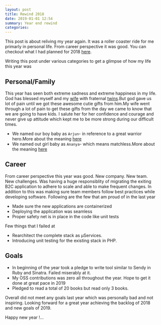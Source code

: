 ```yaml
---
layout: post
title: Rewind 2018
date: 2019-01-01 12:54
summary: Year end rewind
categories:
---
```



This post is about reliving my year again. 
It was a roller coaster ride for me primarly in personal life. From career perspective it was good. You can checkout what I had planned for 2018 [here](http://blog.balaaagi.in/2018/01/23/my-look-ahead-for-2018/).

Writing this post under various categories to get a glimpse of how my life this year was

## Personal/Family

This year has seen both extreme sadness and extreme happiness in my life. God has blessed myself and my [wife](https://www.linkedin.com/in/subhashiniraju/) with fraternal [twins](https://en.wikipedia.org/wiki/Twin#Dizygotic_(fraternal)_twins).But god gave us lot of pain until we got these awesome cutie gifts from him.My wife went through a lot of pain to get these gifts from the day we came to know that we are going to have kids. I salute her for her confidence and courage and never give up attitude which kept me to be more strong during our difficult times.
* We named our boy baby as `Arjun`- in reference to a great warrior hero.More about the meaning [here](http://www.indiachildnames.com/name.aspx?name=Arjun) 
* We named out girl baby as `Ananya`- which means matchless.More about the meaning [here](http://www.indiachildnames.com/name.aspx?name=Ananya)


## Career

From career perspective this year was good. New company. New team. New challenges. Was having a huge responsiblity of migrating the exiting B2C application to adhere to scale and able to make frequent changes. In addition to this was making sure team members follow best practices while developing software. Following are the few that am proud of in the last year
* Made sure the new applications are containerized
* Deploying the application was seamless
* Proper safety net is in place in the code like unit tests

Few things that I failed at
* Rearchitect the complete stack as µServices.
* Introducing unit testing for the existing stack in PHP. 


## Goals
* In beginning of the year took a pledge to write tool similar to Sendy in Ruby and Sinatra. Failed miserably at it. 
* My OSS contributions was zero all throughout the year. Hope to get it done at great pace in 2019
* Pledged to read a total of 20 books but read only 3 books.


Overall  did not meet any goals last year which was personally bad and not inspiring. Looking forward for a great year achieving the backlog of 2018 and new goals of 2019.

Happy new year !...



